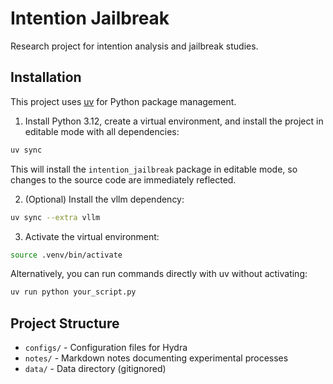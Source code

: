 # Intention Jailbreak

Research project for intention analysis and jailbreak studies.

## Installation

This project uses [uv](https://github.com/astral-sh/uv) for Python package management.

1. Install Python 3.12, create a virtual environment, and install the project in editable mode with all dependencies:

```bash
uv sync
```

This will install the `intention_jailbreak` package in editable mode, so changes to the source code are immediately reflected.

2. (Optional) Install the vllm dependency:

```bash
uv sync --extra vllm
```

3. Activate the virtual environment:

```bash
source .venv/bin/activate
```

Alternatively, you can run commands directly with uv without activating:

```bash
uv run python your_script.py
```

## Project Structure

- `configs/` - Configuration files for Hydra
- `notes/` - Markdown notes documenting experimental processes
- `data/` - Data directory (gitignored)
